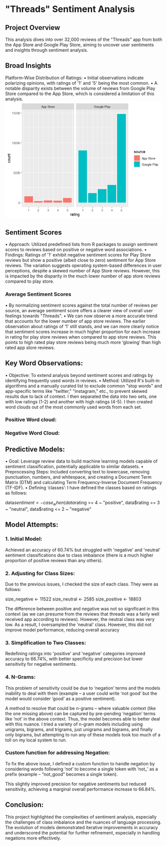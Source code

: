 # "Threads" Sentiment Analysis

## Project Overview
This analysis dives into over 32,000 reviews of the "Threads" app from both the App Store and Google Play Store, aiming to uncover user sentiments and insights through sentiment analysis.

## Broad Insights
Platform-Wise Distribution of Ratings:
•	Initial observations indicate polarizing opinions, with ratings of '1' and '5' being the most common.
•	A notable disparity exists between the volume of reviews from Google Play Store compared to the App Store, which is considered a limitation of this analysis.
![Platform_wise_ratings.png](./Platform_wise_ratings.png)

 
## Sentiment Scores
•	Approach: Utilized predefined lists from R packages to assign sentiment scores to reviews based on positive or negative word associations.
•	Findings: Ratings of '1' exhibit negative sentiment scores for Play Store reviews but show a positive (albeit close to zero) sentiment for App Store reviews. The variation suggests operating system-based differences in user perceptions, despite a skewed number of App Store reviews. However, this is impacted by the disparity in the much lower number of app store reviews compared to play store.

 
### Average Sentiment Scores
•	By normalizing sentiment scores against the total number of reviews per source, an average sentiment score offers a clearer view of overall user feelings towards "Threads".
•	We can now observe a more accurate trend that accounts for the lower number of app store reviews. The earlier observation about ratings of ‘1’ still stands, and we can more clearly notice that sentiment scores increase in much higher proportion for each increase in rating for play store reviews when compared to app store reviews. This points to high rated play store reviews being much more ‘glowing’ than high rated app store reviews.

 

## Key Word Observations:
•	Objective: To extend analysis beyond sentiment scores and ratings by identifying frequently used words in reviews.
•	Method: Utilized R's built-in algorithms and a manually curated list to exclude common "stop words" and app-specific terms like "twitter," "instagram," etc., to prevent skewed results due to lack of context. I then separated the data into two sets, one with low ratings (1-2) and another with high ratings (4-5). I then created word clouds out of the most commonly used words from each set.


### Positive Word cloud:
 



### Negative Word Cloud:  





## Predictive Models:
•	Goal: Leverage review data to build machine learning models capable of sentiment classification, potentially applicable to similar datasets.
•	Preprocessing Steps: Included converting text to lowercase, removing punctuation, numbers, and whitespace, and creating a Document Term Matrix (DTM) and calculating Term Frequency-Inverse Document Frequency (TF-IDF).
•	Defining ‘classes’: I have defined the classes based on ratings as follows:

data$sentiment <- case_when(
  data$rating >= 4 ~ "positive",
  data$rating == 3 ~ "neutral",
  data$rating <= 2 ~ "negative"

## Model Attempts:
### 1.	Initial Model: 
Achieved an accuracy of 60.74% but struggled with 'negative' and 'neutral' sentiment classifications due to class imbalance (there is a much higher proportion of positive reviews than any others).
 

### 2.	Adjusting for Class Sizes: 
Due to the previous issues, I checked the size of each class. They were as follows: 

size_negative <- 11522
size_neutral <- 2585
size_positive <- 18803

The difference between positive and negative was not so significant in this context (as we can presume from the reviews that threads was a fairly well received app according to reviews). However, the neutral class was very low. 
As a result, I oversampled the 'neutral' class. However, this did not improve model performance, reducing overall accuracy
 


### 3.	Simplification to Two Classes:

Redefining ratings into 'positive' and 'negative' categories improved accuracy to 66.74%, with better specificity and precision but lower sensitivity for negative sentiments.
 
### 4. N-Grams: 
This problem of sensitivity could be due to ‘negation’ terms and the models inability to deal with them (example – a user could write ‘not good’ but the model would consider ‘good’ as a positive sentiment). 

A method to resolve that could be n-grams – where valuable context (like the one missing above) can be captured by pre-pending ‘negation’ terms like ‘not’ in the above context. Thus, the model becomes able to better deal with this nuance.
I tried a variety of n-gram models including using unigrams, bigrams, and trigrams, just unigrams and bigrams, and finally only bigrams, but attempting to run any of these models took too much of a toll on my local system to run.

### Custom function for addressing Negation: 
To fix the above issue, I defined a custom function to handle negation by considering words following ‘not’ to become a single token with ‘not_’ as a prefix (example – “not_good” becomes a single token). 

This slightly improved precision for negative sentiments but reduced sensitivity, achieving a marginal overall performance increase to 66.84%.

 
  

## Conclusion:
This project highlighted the complexities of sentiment analysis, especially the challenges of class imbalance and the nuances of language processing. The evolution of models demonstrated iterative improvements in accuracy and underscored the potential for further refinement, especially in handling negations more effectively.
